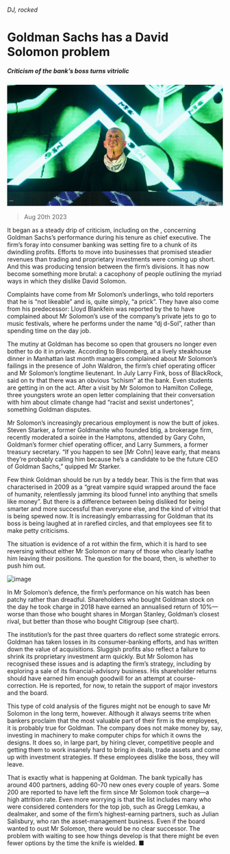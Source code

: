 ###### DJ, rocked

# Goldman Sachs has a David Solomon problem 

##### Criticism of the bank’s boss turns vitriolic 

![image](images/20230826_FNP001.jpg) 

> Aug 20th 2023 

It began as a steady drip of criticism, including on the , concerning Goldman Sachs’s performance during his tenure as chief executive. The firm’s foray into consumer banking was setting fire to a chunk of its dwindling profits. Efforts to move into businesses that promised steadier revenues than trading and proprietary investments were coming up short. And this was producing tension between the firm’s divisions. It has now become something more brutal: a cacophony of people outlining the myriad ways in which they dislike David Solomon.

Complaints have come from Mr Solomon’s underlings, who told reporters that he is “not likeable” and is, quite simply, “a prick”. They have also come from his predecessor: Lloyd Blankfein was reported by the  to have complained about Mr Solomon’s use of the company’s private jets to go to music festivals, where he performs under the name “dj d-Sol”, rather than spending time on the day job. 

The mutiny at Goldman has become so open that grousers no longer even bother to do it in private. According to Bloomberg, at a lively steakhouse dinner in Manhattan last month managers complained about Mr Solomon’s failings in the presence of John Waldron, the firm’s chief operating officer and Mr Solomon’s longtime lieutenant. In July Larry Fink, boss of BlackRock, said on tv that there was an obvious “schism” at the bank. Even students are getting in on the act. After a visit by Mr Solomon to Hamilton College, three youngsters wrote an open letter complaining that their conversation with him about climate change had “racist and sexist undertones”, something Goldman disputes. 

Mr Solomon’s increasingly precarious employment is now the butt of jokes. Steven Starker, a former Goldmanite who founded btig, a brokerage firm, recently moderated a soirée in the Hamptons, attended by Gary Cohn, Goldman’s former chief operating officer, and Larry Summers, a former treasury secretary. “If you happen to see [Mr Cohn] leave early, that means they’re probably calling him because he’s a candidate to be the future CEO of Goldman Sachs,” quipped Mr Starker.

Few think Goldman should be run by a teddy bear. This is the firm that was characterised in 2009 as a “great vampire squid wrapped around the face of humanity, relentlessly jamming its blood funnel into anything that smells like money”. But there is a difference between being disliked for being smarter and more successful than everyone else, and the kind of vitriol that is being spewed now. It is increasingly embarrassing for Goldman that its boss is being laughed at in rarefied circles, and that employees see fit to make petty criticisms.

The situation is evidence of a rot within the firm, which it is hard to see reversing without either Mr Solomon or many of those who clearly loathe him leaving their positions. The question for the board, then, is whether to push him out. 

![image](images/20230826_FNC231.png) 


In Mr Solomon’s defence, the firm’s performance on his watch has been patchy rather than dreadful. Shareholders who bought Goldman stock on the day he took charge in 2018 have earned an annualised return of 10%—worse than those who bought shares in Morgan Stanley, Goldman’s closest rival, but better than those who bought Citigroup (see chart).

The institution’s  for the past three quarters do reflect some strategic errors. Goldman has taken losses in its consumer-banking efforts, and has written down the value of acquisitions. Sluggish profits also reflect a failure to shrink its proprietary investment arm quickly. But Mr Solomon has recognised these issues and is adapting the firm’s strategy, including by exploring a sale of its financial-advisory business. His shareholder returns should have earned him enough goodwill for an attempt at course-correction. He is reported, for now, to retain the support of major investors and the board. 

This type of cold analysis of the figures might not be enough to save Mr Solomon in the long term, however. Although it always seems trite when bankers proclaim that the most valuable part of their firm is the employees, it is probably true for Goldman. The company does not make money by, say, investing in machinery to make computer chips for which it owns the designs. It does so, in large part, by hiring clever, competitive people and getting them to work insanely hard to bring in deals, trade assets and come up with investment strategies. If these employees dislike the boss, they will leave.

That is exactly what is happening at Goldman. The bank typically has around 400 partners, adding 60-70 new ones every couple of years. Some 200 are reported to have left the firm since Mr Solomon took charge—a high attrition rate. Even more worrying is that the list includes many who were considered contenders for the top job, such as Gregg Lemkau, a dealmaker, and some of the firm’s highest-earning partners, such as Julian Salisbury, who ran the asset-management business. Even if the board wanted to oust Mr Solomon, there would be no clear successor. The problem with waiting to see how things develop is that there might be even fewer options by the time the knife is wielded. ■


